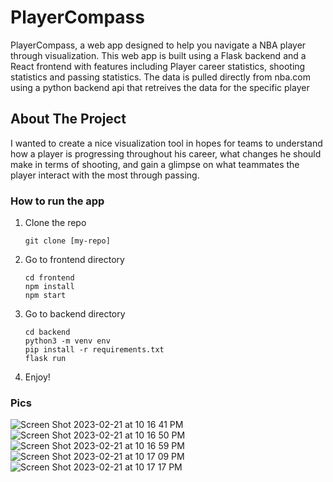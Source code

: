 # PlayerCompass
PlayerCompass, a web app designed to help you navigate a NBA player through visualization. This web app is built using a Flask backend and a React frontend with features including Player career statistics, shooting statistics and passing statistics. The data is pulled directly from nba.com using a python backend api that retreives the data for the specific player

## About The Project
I wanted to create a nice visualization tool in hopes for teams to understand how a player is progressing throughout his career, what changes he should make in terms of shooting, and gain a glimpse on what teammates the player interact with the most through passing.

### How to run the app

1. Clone the repo
   ```
   git clone [my-repo]
   ```
2. Go to frontend directory
   ```
   cd frontend
   npm install
   npm start
   ```
3. Go to backend directory
   ```
   cd backend
   python3 -m venv env
   pip install -r requirements.txt
   flask run
   ```
4. Enjoy!

### Pics
![Screen Shot 2023-02-21 at 10 16 41 PM](https://user-images.githubusercontent.com/36942121/220547485-9b30e2fe-915a-4332-b64f-7aa211e4f277.png)
![Screen Shot 2023-02-21 at 10 16 50 PM](https://user-images.githubusercontent.com/36942121/220547493-bbc78c0f-9a41-4caa-8864-3904ece9cabe.png)
![Screen Shot 2023-02-21 at 10 16 59 PM](https://user-images.githubusercontent.com/36942121/220547494-660da727-f0cd-4f82-85dd-696f024d8384.png)
![Screen Shot 2023-02-21 at 10 17 09 PM](https://user-images.githubusercontent.com/36942121/220547496-f0c99405-ef77-4a48-bf1e-b91b904c7d73.png)
![Screen Shot 2023-02-21 at 10 17 17 PM](https://user-images.githubusercontent.com/36942121/220547499-3e06e8c4-a987-43da-aff8-9ebc16c330ad.png)

